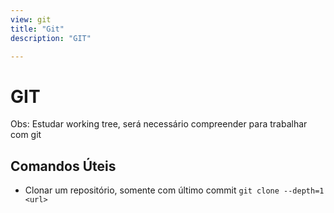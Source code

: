 ```yaml
---
view: git
title: "Git"
description: "GIT"

---
```


# GIT


Obs: Estudar working tree, será necessário compreender para trabalhar com git

## Comandos Úteis

- Clonar um repositório, somente com último commit
`git clone --depth=1 <url>`
